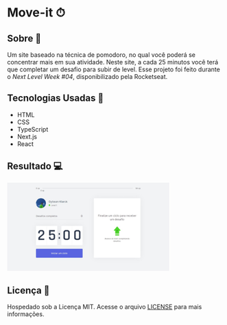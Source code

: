 #  Move-it ⏱
## Sobre 💬
Um site baseado na técnica de pomodoro, no qual você poderá se concentrar mais em sua atividade. Neste site, a cada 25 minutos você terá que completar um desafio para subir de level.
Esse projeto foi feito durante o *Next Level Week #04*, disponibilizado pela Rocketseat.
## Tecnologias Usadas 🚀

 - HTML
 - CSS
 - TypeScript
 - Next.js
 - React

## Resultado 💻
<img src="https://github.com/SunnyUwU/Move.it/blob/master/public/Screenshot.jpeg" width=75% />

## Licença 📄
Hospedado sob a Licença MIT. Acesse o arquivo <a href="https://github.com/SunnyUwU/Move.it/blob/master/LICENSE">LICENSE</a> para mais informações.
